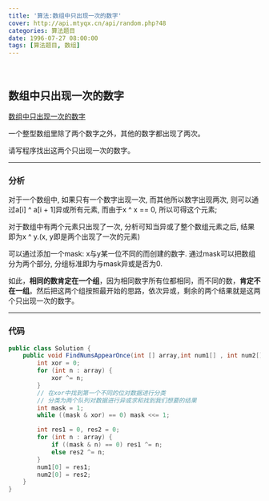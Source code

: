```yaml
---
title: '算法:数组中只出现一次的数字'
cover: http://api.mtyqx.cn/api/random.php?48
categories: 算法题目
date: 1996-07-27 08:00:00
tags: [算法题目, 数组]
---
```


<br/>

<!--more-->

## 数组中只出现一次的数字

[数组中只出现一次的数字](https://www.nowcoder.com/practice/e02fdb54d7524710a7d664d082bb7811?tpId=13&tqId=11193&tPage=2&rp=1&ru=%2Fta%2Fcoding-interviews&qru=%2Fta%2Fcoding-interviews%2Fquestion-ranking)

一个整型数组里除了两个数字之外，其他的数字都出现了两次。

请写程序找出这两个只出现一次的数字。

****

### 分析

对于一个数组中, 如果只有一个数字出现一次, 而其他所以数字出现两次, 则可以通过a[i] ^ a[i + 1]异或所有元素, 而由于x ^ x == 0, 所以可得这个元素;

对于数组中有两个元素只出现了一次, 分析可知当异或了整个数组元素之后, 结果即为x ^ y.(x, y即是两个出现了一次的元素)

可以通过添加一个mask: x与y某一位不同的而创建的数字. 通过mask可以把数组分为两个部分, 分组标准即为与mask异或是否为0.

如此，**相同的数肯定在一个组**，因为相同数字所有位都相同，而不同的数，**肯定不在一组**。然后把这两个组按照最开始的思路，依次异或，剩余的两个结果就是这两个只出现一次的数字。 

****

### 代码

```java
public class Solution {
    public void FindNumsAppearOnce(int [] array,int num1[] , int num2[]) {
        int xor = 0;
        for (int n : array) {
            xor ^= n;
        }
        // 在xor中找到第一个不同的位对数据进行分类
        // 分类为两个队列对数据进行异或求和找到我们想要的结果
        int mask = 1;
        while ((mask & xor) == 0) mask <<= 1;

        int res1 = 0, res2 = 0;
        for (int n : array) {
            if ((mask & n) == 0) res1 ^= n;
            else res2 ^= n;
        }
        num1[0] = res1;
        num2[0] = res2;
    }
}
```

